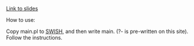 [Link to slides](bit.ly/3FFhFKN)

How to use:

Copy main.pl to [SWISH](https://swish.swi-prolog.org/), and then write main. (?- is pre-written on this site). Follow the instructions.
